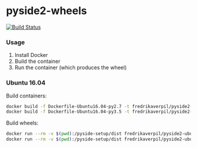 # pyside2-wheels

[![Build Status](https://travis-ci.org/fredrikaverpil/pyside2-wheels.svg?branch=master)](https://travis-ci.org/fredrikaverpil/pyside2-wheels)

### Usage

1. Install Docker
2. Build the container
3. Run the container (which produces the wheel)

### Ubuntu 16.04

Build containers:

```bash
docker build -f Dockerfile-Ubuntu16.04-py2.7 -t fredrikaverpil/pyside2-ubuntu16.04-py2.7 .
docker build -f Dockerfile-Ubuntu16.04-py3.5 -t fredrikaverpil/pyside2-ubuntu16.04-py3.5 .
```

Build wheels:

```bash
docker run --rm -v $(pwd):/pyside-setup/dist fredrikaverpil/pyside2-ubuntu16.04-py2.7
docker run --rm -v $(pwd):/pyside-setup/dist fredrikaverpil/pyside2-ubuntu16.04-py3.5
```
